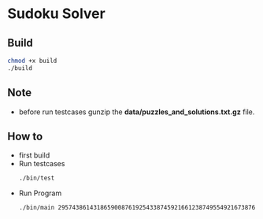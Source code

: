 # Sudoku Solver


## Build
```bash
chmod +x build
./build
```

## Note
- before run testcases gunzip the **data/puzzles_and_solutions.txt.gz** file.


## How to
- first build
- Run testcases 
    ```bash
    ./bin/test
    ```
- Run Program 
    ```bash
    ./bin/main 295743861431865900876192543387459216612387495549216738763534189928671354154938600
    ```
